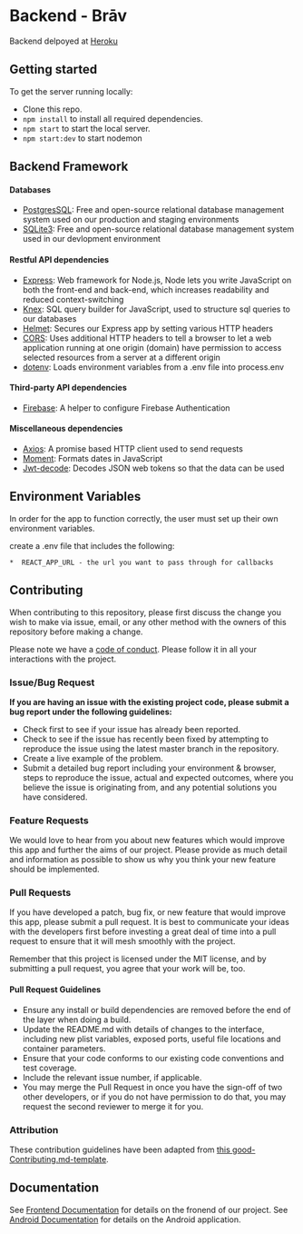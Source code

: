 # Backend - Brāv

Backend delpoyed at [Heroku](https://brav--project.herokuapp.com/)

## Getting started

To get the server running locally:

- Clone this repo.
- `npm install` to install all required dependencies.
- `npm start` to start the local server.
- `npm start:dev` to start nodemon


## Backend Framework

#### Databases

- [PostgresSQL](https://www.postgresql.org/): Free and open-source relational database management system used on our production and staging environments 
- [SQLite3](https://www.npmjs.com/package/sqlite3): Free and open-source relational database management system used in our devlopment environment 

#### Restful API dependencies

- [Express](https://www.npmjs.com/package/express): Web framework for Node.js, Node lets you write JavaScript on both the front-end and back-end, which increases readability and reduced context-switching
- [Knex](https://www.npmjs.com/package/knex): SQL query builder for JavaScript, used to structure sql queries to our databases
- [Helmet](https://www.npmjs.com/package/helmet): Secures our Express app by setting various HTTP headers
- [CORS](https://www.npmjs.com/package/cors): Uses additional HTTP headers to tell a browser to let a web application running at one origin (domain) have permission to access selected resources from a server at a different origin
- [dotenv](https://www.npmjs.com/package/dotenv): Loads environment variables from a .env file into process.env

#### Third-party API dependencies

- [Firebase](https://www.npmjs.com/package/firebase): A helper to configure Firebase Authentication


#### Miscellaneous dependencies

- [Axios](https://www.npmjs.com/package/axios): A promise based HTTP client used to send requests
- [Moment](https://www.npmjs.com/package/moment): Formats dates in JavaScript
- [Jwt-decode](https://www.npmjs.com/package/jwt-decode): Decodes JSON web tokens so that the data can be used 



## Environment Variables

In order for the app to function correctly, the user must set up their own environment variables.

create a .env file that includes the following:

    *  REACT_APP_URL - the url you want to pass through for callbacks

## Contributing

When contributing to this repository, please first discuss the change you wish to make via issue, email, or any other method with the owners of this repository before making a change.

Please note we have a [code of conduct](./code_of_conduct.md). Please follow it in all your interactions with the project.

### Issue/Bug Request

 **If you are having an issue with the existing project code, please submit a bug report under the following guidelines:**
 - Check first to see if your issue has already been reported.
 - Check to see if the issue has recently been fixed by attempting to reproduce the issue using the latest master branch in the repository.
 - Create a live example of the problem.
 - Submit a detailed bug report including your environment & browser, steps to reproduce the issue, actual and expected outcomes,  where you believe the issue is originating from, and any potential solutions you have considered.

### Feature Requests

We would love to hear from you about new features which would improve this app and further the aims of our project. Please provide as much detail and information as possible to show us why you think your new feature should be implemented.

### Pull Requests

If you have developed a patch, bug fix, or new feature that would improve this app, please submit a pull request. It is best to communicate your ideas with the developers first before investing a great deal of time into a pull request to ensure that it will mesh smoothly with the project.

Remember that this project is licensed under the MIT license, and by submitting a pull request, you agree that your work will be, too.

#### Pull Request Guidelines

- Ensure any install or build dependencies are removed before the end of the layer when doing a build.
- Update the README.md with details of changes to the interface, including new plist variables, exposed ports, useful file locations and container parameters.
- Ensure that your code conforms to our existing code conventions and test coverage.
- Include the relevant issue number, if applicable.
- You may merge the Pull Request in once you have the sign-off of two other developers, or if you do not have permission to do that, you may request the second reviewer to merge it for you.

### Attribution

These contribution guidelines have been adapted from [this good-Contributing.md-template](https://gist.github.com/PurpleBooth/b24679402957c63ec426).

## Documentation

See [Frontend Documentation](https://github.com/labs14-brav/Frontend/blob/master/README.md) for details on the fronend of our project. See [Android Documentation](https://github.com/labs14-brav/Android) for details on the Android application.
